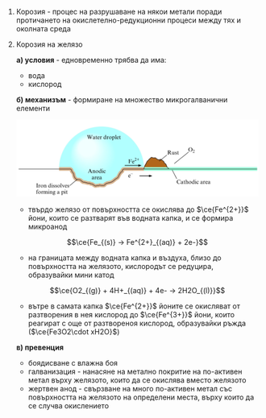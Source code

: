 1. Корозия - процес на разрушаване на някои метали поради протичането на окислетелно-редукционни процеси между тях и околната среда

2. Корозия на желязо
	
	**а) условия** - едновременно трябва да има:
	- вода
	- кислород
	
	**б) механизъм** - формиране на множество микрогалванични елементи
	
	![Корозия на желязо](Resources/Корозия%20на%20желязо.jpg)
	
	- твърдо желязо от повърхността се окислява до $\ce{Fe^{2+}}$ йони, които се разтварят във водната капка, и се формира микроанод
	
	$$\ce{Fe_{(s)} -> Fe^{2+}_{(aq)} + 2e-}$$
	
	- на границата между водната капка и въздуха, близо до повърхността на желязото, кислородът се редуцира, образувайки мини катод
	
	$$\ce{O2_{(g)} + 4H+_{(aq)} + 4e- -> 2H2O_{(l)}}$$
	
	- вътре в самата капка $\ce{Fe^{2+}}$ йоните се окисляват от разтворения в нея кислород до $\ce{Fe^{3+}}$ йони, които реагират с още от разтвореноя кислород, образувайки ръжда ($\ce{Fe3O2\cdot xH2O}$)
	
	**в) превенция**
	- боядисване с влажна боя
	- галванизация - нанасяне на метално покритие на по-активен метал върху желязото, които да се окислява вместо желязото
	- жертвен анод - свързване на много по-активен метал със повърхността на желязото на определени места, върху които да се случва окислението